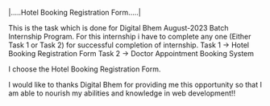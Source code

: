|.....Hotel Booking Registration Form.....|

This is the task which is done for Digital Bhem August-2023 Batch Internship Program. For this internship i have to complete any one (Either Task 1 or Task 2) for successful completion of internship.
Task 1 -> Hotel Booking Registration Form
Task 2 -> Doctor Appointment Booking System

I choose the Hotel Booking Registration Form.

I would like to thanks Digital Bhem for providing me this opportunity so that I am able to nourish my abilities and knowledge in web development!!
